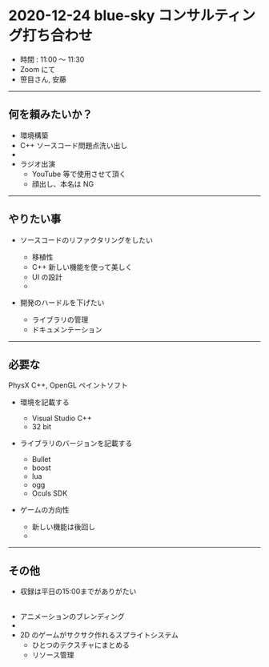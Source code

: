 # 2020-12-24 blue-sky コンサルティング打ち合わせ

* 時間 : 11:00 ～ 11:30
* Zoom にて
* 笹目さん, 安藤

----------------------------------------
## 何を頼みたいか？

* 環境構築
* C++ ソースコード問題点洗い出し 
* 
* ラジオ出演
    * YouTube 等で使用させて頂く
    * 顔出し、本名は NG

----------------------------------------
## やりたい事

* ソースコードのリファクタリングをしたい
    * 移植性
    * C++ 新しい機能を使って美しく
    * UI の設計
    * 

* 開発のハードルを下げたい
    * ライブラリの管理
    * ドキュメンテーション



----------------------------------------
## 必要な

PhysX
C++, OpenGL ペイントソフト

* 環境を記載する
    * Visual Studio C++
    * 32 bit

* ライブラリのバージョンを記載する
    * Bullet
    * boost
    * lua
    * ogg
    * Oculs SDK

* ゲームの方向性
    * 新しい機能は後回し
    * 

----------------------------------------
## その他

* 収録は平日の15:00までがありがたい

## 

* アニメーションのブレンディング
* 
* 2D のゲームがサクサク作れるスプライトシステム
    * ひとつのテクスチャにまとめる
    * リソース管理